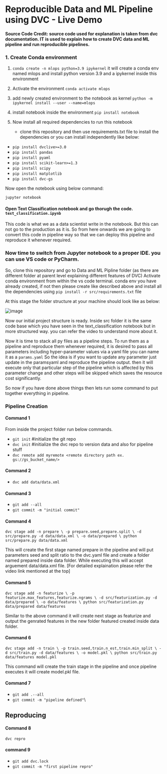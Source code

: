 # **Reproducible Data and ML Pipeline using DVC - Live Demo**

**Source Code Credit: source code used for explanation is taken from dvc documentation. IT is used to explain how to create DVC data and ML pipeline and run reproducible pipelines.**

### 1. Create Conda environment

1. `conda create -n mlops python=3.9 ipykernel` 
it will create a conda env named mlops and install python version 3.9 and a ipykernel inside this environment

2. Activate the environment
`conda activate mlops`

3. add newly created environment to the notebook as kernel
`python -m ipykernel install --user --name=mlops` 

4. install notebook inside the environment
`pip install notebook`

5. Now install all required dependencies to run this notebook

   * clone this repository and then use requirements.txt file to install the dependencies or you can install independently like below:

* `pip install dvclive>=3.0`
* `pip install pandas`
* `pip install pyaml`
* `pip install scikit-learn>=1.3`
* `pip install scipy`
* `pip install matplotlib`
* `pip install dvc-gs`

Now open the notebook using below command:

`jupyter notebook`

#### Open Text Classification notebook and go thorugh the code. `text_classification.ipynb`
This code is what we as a data scientist write in the notebook. But this can not go to the production as it is. So from here onwards we are going to convert this code in pipeline way so that we can deploy this pipeline and reproduce it whenever required.

### Now time to switch from Jupyter notebook to a proper IDE. you can use VS code or PyCharm.
So, clone this repository and go to Data and ML Pipline folder (as there are different folder at parent level explaining different features of DVC)
Activate conda environment from within the vs code terminal. conda env you have already created, if not then please create like described above and install all the dependencies using `pip install -r src/requirements.txt` file

At this stage the folder structure at your machine should look like as below:

![image](https://github.com/user-attachments/assets/26811fc7-1b98-412a-a727-20e369269d43)

Now our initial project structure is ready. Inside src folder it is the same code base which you have seen in the text_classification notebook but in more structured way.
you can refer the video to understand more about it.

Now it is time to stack all py files as a pipeline steps.
To run them as a pipeline and reproduce them whenever required, it is desired to pass all parameters including hyper-parameter values via a yaml file you can name it as a `params.yaml`
So the idea is if you want to update any parameter just update in the paramsyaml and reproduce the pipeline output. then it will execute only that particular step of the pipeline which is affected by this parameter change and other steps will be skipped which saves the resource cost significantly.

So now if you have done above things then lets run some command to put together everything in pipeline.

### Pipeline Creation

#### **Command 1**
From inside the project folder run below commands.
* `git init` #initialize the git repo
* `dvc init` #initialize the dvc repo to version data and also for pipeline stuff
* `dvc remote add myremote <remote directory path ex. gs://gs_bucket_name/>`

#### **Command 2**
* `dvc add data/data.xml`
#### **Command 3**
* `git add --all`
* `git commit -m "initial commit"`
#### **Command 4**
`dvc stage add -n prepare \
                -p prepare.seed,prepare.split \
                -d src/prepare.py -d data/data.xml \
                -o data/prepared \
                python src/prepare.py data/data.xml`
                
This will create the first stage named prepare in the pipeline and will put parameters seed and split ratio to the dvc.yaml file and create a folder named prepared inside data folder. While executing this will accept arguement data/data.xml file. [For detailed explaination please refer the video link mentioned at the top]

#### **Command 5**
`dvc stage add -n featurize \
                -p featurize.max_features,featurize.ngrams \
                -d src/featurization.py -d data/prepared \
                -o data/features \
                python src/featurization.py data/prepared data/features`

 Similar to the above command it will create next stage as featurize and output the genrated features in the new folder featured created inside data folder.

#### **Command 6**
`dvc stage add -n train \
                -p train.seed,train.n_est,train.min_split \
                -d src/train.py -d data/features \
                -o model.pkl \
                python src/train.py data/features model.pkl`

This command will create the train stage in the pipeline and once pipeline executes it will create model.pkl file.

#### **Command 7**
* `git add .--all`
* `git commit -m "pipeline defined"`\

## Reproducing
#### **Command 8**

`dvc repro`

#### **command 9**
* `git add dvc.lock`
* `git commit -m "first pipeline repro"`




